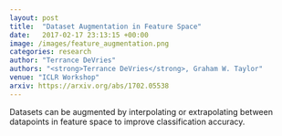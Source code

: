 ```yaml
---
layout: post
title:  "Dataset Augmentation in Feature Space"
date:   2017-02-17 23:13:15 +00:00
image: /images/feature_augmentation.png
categories: research
author: "Terrance DeVries"
authors: "<strong>Terrance DeVries</strong>, Graham W. Taylor"
venue: "ICLR Workshop"
arxiv: https://arxiv.org/abs/1702.05538
---
```

Datasets can be augmented by interpolating or extrapolating between datapoints in feature space to improve classification accuracy.